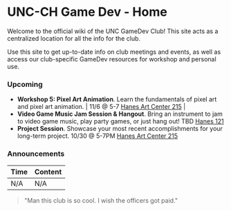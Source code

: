 # UNC-CH Game Dev - Home

Welcome to the official wiki of the UNC GameDev Club! This site acts as a centralized location for all the info for the club. 

Use this site to get up-to-date info on club meetings and events, as well as access our club-specific GameDev resources for workshop and personal use.

### Upcoming
- **Workshop 5: Pixel Art Animation**. Learn the fundamentals of pixel art and pixel art animation. | 11/6 @ 5-7 [Hanes Art Center 215](https://www.google.com/maps/place/Hanes+Art+Center,+Chapel+Hill,+NC+27514/@35.9121998,-79.0571989,588m/data=!3m2!1e3!4b1!4m6!3m5!1s0x89acc2e7ea663ce3:0x74eaf66675cb8647!8m2!3d35.9121955!4d-79.054624!16s%2Fg%2F1tfn3l_0!5m1!1e2?entry=ttu&g_ep=EgoyMDI1MTAxOS4wIKXMDSoASAFQAw%3D%3D) |
- **Video Game Music Jam Session & Hangout**. Bring an instrument to jam to video game music, play party games, or just hang out! TBD [Hanes 121](https://www.google.com/maps/place/Hanes+Art+Center,+Chapel+Hill,+NC+27514/@35.9121955,-79.0571989,17z/data=!3m1!4b1!4m6!3m5!1s0x89acc2e7ea663ce3:0x74eaf66675cb8647!8m2!3d35.9121955!4d-79.054624!16s%2Fg%2F1tfn3l_0?entry=ttu&g_ep=EgoyMDI1MDEyOC4wIKXMDSoJLDEwMjExMjM0SAFQAw%3D%3D) 
- **Project Session**. Showcase your most recent accomplishments for your long-term project. 10/30 @ 5-7PM [Hanes Art Center 215](https://www.google.com/maps/place/Hanes+Art+Center,+Chapel+Hill,+NC+27514/@35.9121998,-79.0571989,588m/data=!3m2!1e3!4b1!4m6!3m5!1s0x89acc2e7ea663ce3:0x74eaf66675cb8647!8m2!3d35.9121955!4d-79.054624!16s%2Fg%2F1tfn3l_0!5m1!1e2?entry=ttu&g_ep=EgoyMDI1MTAxOS4wIKXMDSoASAFQAw%3D%3D)
### Announcements 

| **Time**| **Content**|
| --- | --- |
| N/A | N/A |

> "Man this club is so cool. I wish the officers got paid."  
